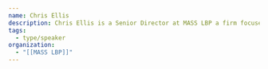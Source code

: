 ```yaml
---
name: Chris Ellis
description: Chris Ellis is a Senior Director at MASS LBP a firm focused on strengthening the connection between people and government through better democracy.
tags:
  - type/speaker
organization:
  - "[[MASS LBP]]"
---
```

